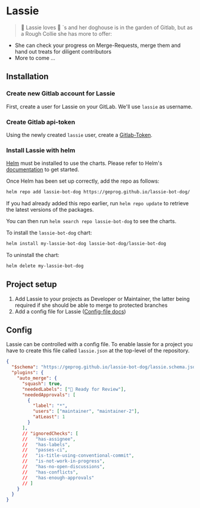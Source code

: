 # Lassie

> :dog: Lassie loves :hotdog: `s and her doghouse is in the garden of Gitlab,
> but as a Rough Collie she has more to offer:

- She can check your progress on Merge-Requests, merge them and hand out treats for diligent contributors
- More to come ...

## Installation

### Create new Gitlab account for Lassie

First, create a user for Lassie on your GitLab. We'll use `lassie` as username.

### Create Gitlab api-token

Using the newly created `lassie` user, create a [Gitlab-Token](https://docs.gitlab.com/ce/user/profile/personal_access_tokens.html#create-a-personal-access-token).

### Install Lassie with helm

[Helm](https://helm.sh) must be installed to use the charts. Please refer to
Helm's [documentation](https://helm.sh/docs) to get started.

Once Helm has been set up correctly, add the repo as follows:

```bash
helm repo add lassie-bot-dog https://geprog.github.io/lassie-bot-dog/
```

If you had already added this repo earlier, run `helm repo update` to retrieve
the latest versions of the packages.

You can then run `helm search repo lassie-bot-dog` to see the charts.

To install the `lassie-bot-dog` chart:

```bash
helm install my-lassie-bot-dog lassie-bot-dog/lassie-bot-dog
```

To uninstall the chart:

```bash
helm delete my-lassie-bot-dog
```

## Project setup

1. Add Lassie to your projects as Developer or Maintainer, the latter being required if she should be able to merge to protected branches
1. Add a config file for Lassie ([Config-file docs](#config))

## Config

Lassie can be controlled with a config file. To enable lassie for a project you have to create this file called `lassie.json` at the top-level of the repository.

```json
{
  "$schema": "https://geprog.github.io/lassie-bot-dog/lassie.schema.json",
  "plugins": {
    "auto_merge": {
      "squash": true,
      "neededLabels": ["👀 Ready for Review"],
      "neededApprovals": [
        {
          "label": "*",
          "users": ["maintainer", "maintainer-2"],
          "atLeast": 1
        }
      ],
      // "ignoredChecks": [
      //   "has-assignee",
      //   "has-labels",
      //   "passes-ci",
      //   "is-title-using-conventional-commit",
      //   "is-not-work-in-progress",
      //   "has-no-open-discussions",
      //   "has-conflicts",
      //   "has-enough-approvals"
      // ]
    }
  }
}
```
